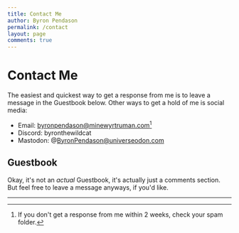 ```yaml
---
title: Contact Me
author: Byron Pendason
permalink: /contact
layout: page
comments: true
---
```


# Contact Me

The easiest and quickest way to get a response from me is to leave a message in the Guestbook below. Other ways to get a hold of me is social media:
- Email: [byronpendason@minewyrtruman.com](mailto:byronpendason@minewyrtruman.com)[^email]
- Discord: byronthewildcat
- Mastodon: @ByronPendason@universeodon.com

## Guestbook

Okay, it's not an *actual* Guestbook, it's actually just a comments section. But feel free to leave a message anyways, if you'd like.

* * *

[^email]: If you don't get a response from me within 2 weeks, check your spam folder.
